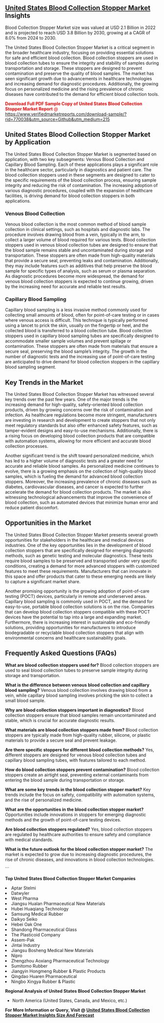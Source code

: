 <h2><a href="https://www.verifiedmarketreports.com/download-sample/?rid=770038&amp;utm_source=Github&amp;utm_medium=215" target="_blank">United States Blood Collection Stopper Market</a> Insights</h2><p>Blood Collection Stopper Market size was valued at USD 2.1 Billion in 2022 and is projected to reach USD 3.8 Billion by 2030, growing at a CAGR of 8.0% from 2024 to 2030.</p><p><p>The United States Blood Collection Stopper Market is a critical segment in the broader healthcare industry, focusing on providing essential solutions for safe and efficient blood collection. Blood collection stoppers are used in blood collection tubes to ensure the integrity and stability of samples during transportation and storage. These stoppers are designed to prevent contamination and preserve the quality of blood samples. The market has seen significant growth due to advancements in healthcare technologies and increasing demand for diagnostic procedures. Additionally, the growing focus on personalized medicine and the rising prevalence of chronic diseases have contributed to the demand for efficient blood collection tools.</p><p><p><span class=""><span style="color: #ff0000;"><strong>Download Full PDF Sample Copy of United States Blood Collection Stopper Market Report</strong> @ </span><a href="https://www.verifiedmarketreports.com/download-sample/?rid=770038&amp;utm_source=Github&amp;utm_medium=215" target="_blank">https://www.verifiedmarketreports.com/download-sample/?rid=770038&amp;utm_source=Github&amp;utm_medium=215</a></span></p></p><h2>United States Blood Collection Stopper Market by Application</h2><p>The United States Blood Collection Stopper Market is segmented based on application, with two key subsegments: Venous Blood Collection and Capillary Blood Sampling. Each of these applications plays a significant role in the healthcare sector, particularly in diagnostics and patient care. The blood collection stoppers used in these segments are designed to cater to the specific requirements of the blood collection process, ensuring sample integrity and reducing the risk of contamination. The increasing adoption of various diagnostic procedures, coupled with the expansion of healthcare facilities, is driving demand for blood collection stoppers in both applications.</p><h3>Venous Blood Collection</h3><p>Venous blood collection is the most common method of blood sample collection in clinical settings, such as hospitals and diagnostic labs. The procedure involves drawing blood from a vein, typically in the arm, to collect a larger volume of blood required for various tests. Blood collection stoppers used in venous blood collection tubes are designed to ensure that the blood sample remains stable and uncontaminated during storage and transportation. These stoppers are often made from high-quality materials that provide a secure seal, preventing leaks and contamination. Additionally, they may include features such as additives that help preserve the blood sample for specific types of analysis, such as serum or plasma separation. As diagnostic procedures become more widespread, the demand for venous blood collection stoppers is expected to continue growing, driven by the increasing need for accurate and reliable test results.</p><h3>Capillary Blood Sampling</h3><p>Capillary blood sampling is a less invasive method commonly used for collecting small amounts of blood, often for point-of-care testing or in cases where venous access is difficult. This technique is typically performed using a lancet to prick the skin, usually on the fingertip or heel, and the collected blood is transferred to a blood collection tube. Blood collection stoppers used in capillary blood sampling tubes are specifically designed to accommodate smaller sample volumes and prevent spillage or contamination. These stoppers are often made from materials that ensure a secure seal, preserving the blood sample’s integrity. The growth in the number of diagnostic tests and the increasing use of point-of-care testing are anticipated to drive demand for blood collection stoppers in the capillary blood sampling segment.</p><h2>Key Trends in the Market</h2><p>The United States Blood Collection Stopper Market has witnessed several key trends over the past few years. One of the major trends is the increasing demand for high-quality, safety-oriented blood collection products, driven by growing concerns over the risk of contamination and infection. As healthcare regulations become more stringent, manufacturers are investing in research and development to create stoppers that not only meet regulatory standards but also offer enhanced safety features, such as tamper-evident designs and easy-to-use mechanisms. Additionally, there is a rising focus on developing blood collection products that are compatible with automation systems, allowing for more efficient and accurate blood collection processes.</p><p>Another significant trend is the shift toward personalized medicine, which has led to a higher volume of diagnostic tests and a greater need for accurate and reliable blood samples. As personalized medicine continues to evolve, there is a growing emphasis on the collection of high-quality blood samples, which is fueling the demand for advanced blood collection stoppers. Moreover, the increasing prevalence of chronic diseases such as diabetes, cardiovascular diseases, and cancer is expected to further accelerate the demand for blood collection products. The market is also witnessing technological advancements that improve the convenience of blood collection, such as automated devices that minimize human error and reduce patient discomfort.</p><h2>Opportunities in the Market</h2><p>The United States Blood Collection Stopper Market presents several growth opportunities for stakeholders in the healthcare and medical devices industries. One of the key opportunities lies in the development of blood collection stoppers that are specifically designed for emerging diagnostic methods, such as genetic testing and molecular diagnostics. These tests require blood samples to be preserved and transported under very specific conditions, creating a demand for more advanced stoppers with customized features to meet these requirements. Manufacturers that can innovate in this space and offer products that cater to these emerging needs are likely to capture a significant market share.</p><p>Another promising opportunity is the growing adoption of point-of-care testing (POCT) devices, particularly in remote and underserved areas. Capillary blood sampling is commonly used in POCT, and the demand for easy-to-use, portable blood collection solutions is on the rise. Companies that can develop blood collection stoppers compatible with these POCT devices have the potential to tap into a large and expanding market. Furthermore, there is increasing interest in sustainable and eco-friendly solutions, providing opportunities for manufacturers to introduce biodegradable or recyclable blood collection stoppers that align with environmental concerns and healthcare sustainability goals.</p><h2>Frequently Asked Questions (FAQs)</h2><p><b>What are blood collection stoppers used for?</b> Blood collection stoppers are used to seal blood collection tubes to preserve sample integrity during storage and transportation.</p><p><b>What is the difference between venous blood collection and capillary blood sampling?</b> Venous blood collection involves drawing blood from a vein, while capillary blood sampling involves pricking the skin to collect a small blood sample.</p><p><b>Why are blood collection stoppers important in diagnostics?</b> Blood collection stoppers ensure that blood samples remain uncontaminated and stable, which is crucial for accurate diagnostic results.</p><p><b>What materials are blood collection stoppers made from?</b> Blood collection stoppers are typically made from high-quality rubber, silicone, or plastic materials to provide a secure seal and prevent leakage.</p><p><b>Are there specific stoppers for different blood collection methods?</b> Yes, different stoppers are designed for venous blood collection tubes and capillary blood sampling tubes, with features tailored to each method.</p><p><b>How do blood collection stoppers prevent contamination?</b> Blood collection stoppers create an airtight seal, preventing external contaminants from entering the blood sample during transportation or storage.</p><p><b>What are some key trends in the blood collection stopper market?</b> Key trends include the focus on safety, compatibility with automation systems, and the rise of personalized medicine.</p><p><b>What are the opportunities in the blood collection stopper market?</b> Opportunities include innovations in stoppers for emerging diagnostic methods and the growth of point-of-care testing devices.</p><p><b>Are blood collection stoppers regulated?</b> Yes, blood collection stoppers are regulated by healthcare authorities to ensure safety and compliance with medical standards.</p><p><b>What is the future outlook for the blood collection stopper market?</b> The market is expected to grow due to increasing diagnostic procedures, the rise of chronic diseases, and innovations in blood collection technologies.</p>```</p><p><strong>Top United States Blood Collection Stopper Market Companies</strong></p><div data-test-id=""><p><li>Aptar Stelmi</li><li> Datwyler</li><li> West Pharma</li><li> Jiangsu Hualan Pharmaceutical New Materials</li><li> Hubei Huaqiang Technology</li><li> Samsung Medical Rubber</li><li> Daikyo Seiko</li><li> Hebei Oak One</li><li> Shandong Pharmaceutical Glass</li><li> The Plasticoid Company</li><li> Assem-Pak</li><li> Jintai Industry</li><li> Jiangsu Bosheng Medical New Materials</li><li> Nipro</li><li> Zhengzhou Aoxiang Pharmaceutical Technology</li><li> Sumitomo Rubber</li><li> Jiangyin Hongmeng Rubber & Plastic Products</li><li> Qingdao Huaren Pharmaceutical</li><li> Ningbo Xingya Rubber & Plastic</li></p><div><strong>Regional Analysis of&nbsp;United States Blood Collection Stopper Market</strong></div><ul><li dir="ltr"><p dir="ltr">North America&nbsp;(United States, Canada, and Mexico, etc.)</p></li></ul><p><strong>For More Information or Query, Visit @&nbsp;</strong><strong><a href="https://www.verifiedmarketreports.com/product/blood-collection-stopper-market/?utm_source=Github&amp;utm_medium=215" target="_blank">United States Blood Collection Stopper Market Insights Size And Forecast</a></strong></p></div>
